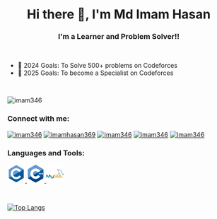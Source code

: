 <h1 align="center">Hi there 👋, I'm Md Imam Hasan</h1>
<h3 align="center">I'm a Learner and Problem Solver!!</h3>

<br><!-- newline -->
<ul>
  <li> 🥅 2024 Goals: To Solve 500+ problems on Codeforces</li>
  <li> 🥅 2025 Goals: To become a Specialist on Codeforces</li>
</ul>
<br><!-- newline -->

<p align="left"> <img src="https://komarev.com/ghpvc/?username=imam346&label=Profile%20views&color=0e75b6&style=flat" alt="imam346" /> </p>

<h3 align="left">Connect with me:</h3>
<p align="left">
<a href="https://linkedin.com/in/imam346" target="blank"><img align="center" src="https://raw.githubusercontent.com/rahuldkjain/github-profile-readme-generator/master/src/images/icons/Social/linked-in-alt.svg" alt="imam346" height="30" width="40" /></a>
<a href="https://fb.com/imamhasan369" target="blank"><img align="center" src="https://raw.githubusercontent.com/rahuldkjain/github-profile-readme-generator/master/src/images/icons/Social/facebook.svg" alt="imamhasan369" height="30" width="40" /></a>
<a href="https://www.codechef.com/users/imam346" target="blank"><img align="center" src="https://cdn.jsdelivr.net/npm/simple-icons@3.1.0/icons/codechef.svg" alt="imam346" height="30" width="40" /></a>
<a href="https://codeforces.com/profile/imam346" target="blank"><img align="center" src="https://raw.githubusercontent.com/rahuldkjain/github-profile-readme-generator/master/src/images/icons/Social/codeforces.svg" alt="imam346" height="30" width="40" /></a>
<a href="https://www.leetcode.com/imam346" target="blank"><img align="center" src="https://raw.githubusercontent.com/rahuldkjain/github-profile-readme-generator/master/src/images/icons/Social/leet-code.svg" alt="imam346" height="30" width="40" /></a>
</p>

<h3 align="left">Languages and Tools:</h3>
<p align="left"> <a href="https://www.cprogramming.com/" target="_blank" rel="noreferrer"> <img src="https://raw.githubusercontent.com/devicons/devicon/master/icons/c/c-original.svg" alt="c" width="40" height="40"/> </a> <a href="https://www.w3schools.com/cpp/" target="_blank" rel="noreferrer"> <img src="https://raw.githubusercontent.com/devicons/devicon/master/icons/cplusplus/cplusplus-original.svg" alt="cplusplus" width="40" height="40"/> </a> <a href="https://www.mysql.com/" target="_blank" rel="noreferrer"> <img src="https://raw.githubusercontent.com/devicons/devicon/master/icons/mysql/mysql-original-wordmark.svg" alt="mysql" width="40" height="40"/> </a> </p>

<br><!-- newline -->

<!-- <h3 align="left">⚡GitHub Stats</h3> -->
[![Top Langs](https://github-readme-stats.vercel.app/api?username=imam346&theme=algolia&show_icons=true)](https://github.com/imam346)
